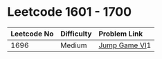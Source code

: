 # Leetcode 1601 - 1700



| Leetcode No | Difficulty | Problem Link |
| :--- | :--- | :--- |
| 1696 | Medium | [Jump Game VI](../leetcode-medium/leetcode-1696-jump-game-vi.md)1 |

